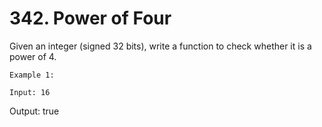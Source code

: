 # 342. Power of Four

Given an integer (signed 32 bits), write a function to check whether it is a power of 4.

    Example 1:

    Input: 16
Output: true